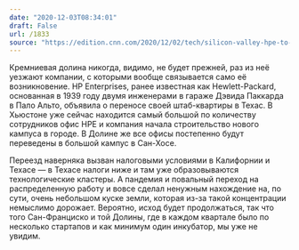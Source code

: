 ```yaml
---
date: "2020-12-03T08:34:01"
draft: False
url: /1833
source: "https://edition.cnn.com/2020/12/02/tech/silicon-valley-hpe-to-texas/index.html"
---
```


Кремниевая долина никогда, видимо, не будет прежней, раз из неё уезжают компании, с которыми вообще связывается само её возникновение. HP Enterprises, ранее известная как Hewlett-Packard, основанная в 1939 году двумя инженерами в гараже Дэвида Паккарда в Пало Альто, объявила о переносе своей штаб-квартиры в Техас. В Хьюстоне уже сейчас находится самый большой по количеству сотрудников офис HPE и компания начала строительство нового кампуса в городе. В Долине же все офисы постепенно будут переведены в большой кампус в Сан-Хосе.

Переезд наверняка вызван налоговыми условиями в Калифорнии и Техасе — в Техасе налоги ниже и там уже образовываются технологические кластеры. А пандемия и повальный переход на распределенную работу и вовсе сделал ненужным нахождение на, по сути, очень небольшом куске земли, которая из-за такой концентрации немыслимо дорожает. Вероятно, исход будет продолжаться, так что того Сан-Франциско и той Долины, где в каждом квартале было по несколько стартапов и как минимум один инкубатор, мы уже не увидим.

